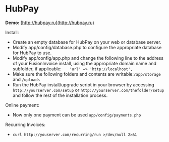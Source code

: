 HubPay
==========

**Demo:** [http://hubpay.ru](http://hubpay.ru)

Install:
* Create an empty database for HubPay on your web or database server.
* Modify app/config/database.php to configure the appropriate database for HubPay to use.
* Modify app/config/app.php and change the following line to the address of your FusionInvoice install, using the appropriate domain name and subfolder, if applicable:
 `   'url' => 'http://localhost',`
* Make sure the following folders and contents are writable:`/app/storage` and `/uploads`
* Run the HubPay install/upgrade script in your browser by accessing `http://yourserver.com/setup` or `http://yourserver.com/thefolder/setup` and follow the rest of the installation process.

Online payment:
* Now only one payment can be used `app/config/payments.php `

Recurring Invoices:
*  `curl http://youserver.com/recurring/run >/dev/null 2>&1`
